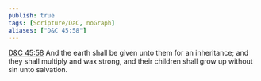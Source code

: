 ```yaml
---
publish: true
tags: [Scripture/DaC, noGraph]
aliases: ["D&C 45:58"]
---
```

[D&C 45:58](https://churchofjesuschrist.org/study/scriptures/dc-testament/dc/45?lang=eng&id=p58#p58) And the earth shall be given unto them for an inheritance; and they shall multiply and wax strong, and their children shall grow up without sin unto salvation.
